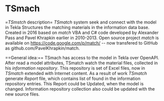 # TSmach
=*_TSmstch_* description= 
_*TSmatch*_ system seek and connect with the model in Tekla Structures the matching materials in the information data base.
Created in 2016 based on _*match*_ VBA and C# code developed by Alexander Pass and Pavel Khrapkin earlier in 2010-2013.
Open source project *_match_* is available on https://code.google.com/p/match/ -- now transfered to GitHub as github.com/PavelKhrapkin/match.

==General idea:==
TSmach has access to the model in Tekla over OpenAPI. After read a model attributes, TSmatch watch the material files, collected in his _information repository_. This repository is set of Excel files, now in *_TSmatch_* extended with Internet content.
As a result of work *_TSmatch_* generate *Report* file, which contains list of found in the information repository entries. This Report could be Updated, when the model is changed. 
Information repository collection also could be updated with the new source files.
